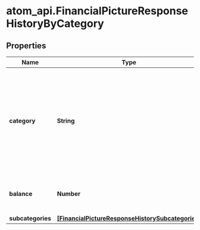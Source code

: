 # atom_api.FinancialPictureResponseHistoryByCategory

## Properties
Name | Type | Description | Notes
------------ | ------------- | ------------- | -------------
**category** | **String** | Category of the aggregation accounts. These accounts are dependent on the &#x60;category&#x60; fields within the Nucleus Aggregation Account. | [optional] 
**balance** | **Number** | Total balance for this category on this date | [optional] 
**subcategories** | [**[FinancialPictureResponseHistorySubcategories]**](FinancialPictureResponseHistorySubcategories.md) |  | [optional] 


